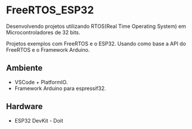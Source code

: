 # FreeRTOS_ESP32
Desenvolvendo projetos utilizando RTOS(Real Time Operating System) em Microcontroladores de 32 bits.

Projetos exemplos com FreeRTOS e o ESP32. Usando como base a API do FreeRTOS e o Framework Arduino.

## Ambiente
* VSCode + PlatformIO.
* Framework Arduino para espressif32.

## Hardware
* ESP32 DevKit - Doit





